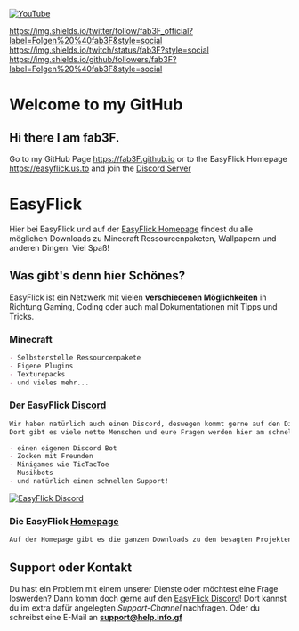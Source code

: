 [![YouTube](https://img.shields.io/youtube/channel/subscribers/UCbxqRsSFSco8bv-Kcp7cbZQ?label=Abonnieren)](https://www.youtube.com/channel/UCbxqRsSFSco8bv-Kcp7cbZQ?sub_confirmation=1)


https://img.shields.io/twitter/follow/fab3F_official?label=Folgen%20%40fab3F&style=social
https://img.shields.io/twitch/status/fab3F?style=social
https://img.shields.io/github/followers/fab3F?label=Folgen%20%40fab3F&style=social


# Welcome to my GitHub

## Hi there I am fab3F.
Go to my GitHub Page https://fab3F.github.io or to the EasyFlick Homepage https://easyflick.us.to and join the [Discord Server](https://discord.gg/dkpKAdvarP)


# EasyFlick

Hier bei EasyFlick und auf der [EasyFlick Homepage](https://easyflick.us.to) findest du alle möglichen Downloads zu Minecraft Ressourcenpaketen, Wallpapern und anderen Dingen. Viel Spaß!


## Was gibt's denn hier Schönes?

EasyFlick ist ein Netzwerk mit vielen **verschiedenen Möglichkeiten** in Richtung Gaming, Coding oder auch mal Dokumentationen mit Tipps und Tricks.


### Minecraft

```markdown
- Selbsterstelle Ressourcenpakete
- Eigene Plugins
- Texturepacks
- und vieles mehr...
```

### Der EasyFlick [Discord](https://discord.gg/dkpKAdvarP)

```markdown
Wir haben natürlich auch einen Discord, deswegen kommt gerne auf den Discord. 
Dort gibt es viele nette Menschen und eure Fragen werden hier am schnellsten beantwortet! Außerdem

- einen eigenen Discord Bot
- Zocken mit Freunden
- Minigames wie TicTacToe
- Musikbots
- und natürlich einen schnellen Support!
```

<a href="https://discord.gg/dkpKAdvarP">
         <img alt="EasyFlick Discord" src="https://discord.com/api/guilds/824334386786074634/widget.png?style=banner2">
</a>

### Die EasyFlick [Homepage](https://easyflick.us.to)

```markdown
Auf der Homepage gibt es die ganzen Downloads zu den besagten Projekten. 
```

## Support oder Kontakt

Du hast ein Problem mit einem unserer Dienste oder möchtest eine Frage loswerden? Dann komm doch gerne auf den [EasyFlick Discord](https://discord.gg/dkpKAdvarP)! Dort kannst du im extra dafür angelegten _Support-Channel_ nachfragen. Oder du schreibst eine E-Mail an **support@help.info.gf**
